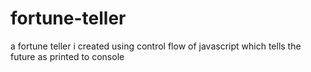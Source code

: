 # fortune-teller
a fortune teller i created using control flow of javascript which tells the future as printed to console
